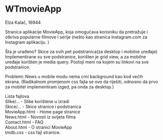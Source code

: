 # WTmovieApp

Elza Kalač, 16944

Stranica aplikacije MovieApp, koja omogućava korisniku da pretražuje i otkriva popularne filmove i serije (nešto kao stranica instagram.com za Instagram aplikaciju. )

Šta je urađeno?
Skice za svih pet podstranica(za desktop i mobilne uređaje)
Implementirane su sve podstranice, korišten je grid view, a za mobilne uređaje korišten je media query. 
Postoji meni na kojem su linkovi na sve podstranice. 

Problemi: 
News u mobile modu nema crni background kao kod većih ekrana. (Radikalnom promjenom css fajla se ovo da riješiti, odnosno da prvo za mobitel implementiram izged, pa onda za desktop.)

Lista fajlova  
Slike/... - Slike korištene u izradi  
Skice/... - Skice stranice i podstranica  
MovieApp.html - Home page stranice  
News.html - Novosti iz svijeta filma  
Contact.html - FAQ  
About.html - O stranici MovieApp  
tmdb.css - css fajl stranice.  


